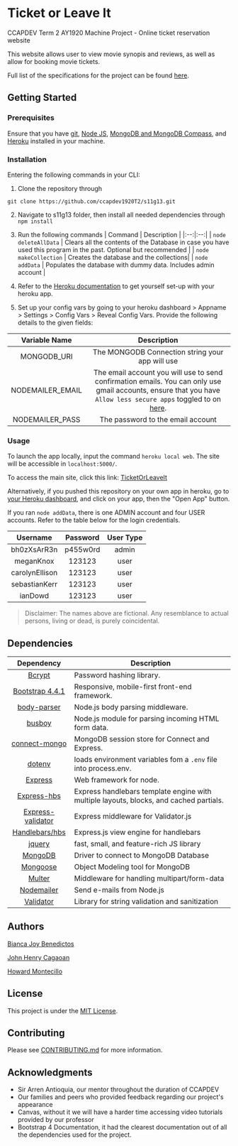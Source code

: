 # Ticket or Leave It
CCAPDEV Term 2 AY1920 Machine Project - Online ticket reservation website

This website allows user to view movie synopis and reviews, as well as allow for booking movie tickets. 

Full list of the specifications for the project can be found [here]([REVISED]%20Group13%20S11%20MP%20Specifications.pdf).

## Getting Started

### Prerequisites

Ensure that you have [git](https://git-scm.com/downloads), [Node JS](https://nodejs.org/en/download/), [MongoDB and MongoDB Compass](https://www.mongodb.com/download-center/community), and [Heroku](https://devcenter.heroku.com/articles/heroku-cli#download-and-install) installed in your machine. 

### Installation
Entering the following commands in your CLI:


1. Clone the repository through 
```
git clone https://github.com/ccapdev1920T2/s11g13.git
```

2. Navigate to s11g13 folder, then install all needed dependencies through `npm install`

3. Run the following commands
   | Command | Description |
   |:--:|:--:|
   | `node deleteAllData` | Clears all the contents of the Database in case you have used this program in the past. Optional but recommended |
   | `node makeCollection` | Creates the database and the collections|
   | `node addData` | Populates the database with dummy data. Includes admin account |

4. Refer to the [Heroku documentation](https://devcenter.heroku.com/articles/getting-started-with-nodejs) to get yourself set-up with your heroku app.

5. Set up your config vars by going to your heroku dashboard > Appname > Settings > Config Vars > Reveal Config Vars. Provide the following details to the given fields:

| Variable Name | Description |
|:---:|:---:|
|MONGODB_URI| The MONGODB Connection string your app will use |
|NODEMAILER_EMAIL| The email account you will use to send confirmation emails. You can only use gmail accounts, ensure that you have `Allow less secure apps` toggled to on [here](https://myaccount.google.com/lesssecureapps). |
|NODEMAILER_PASS| The password to the email account |

> 

### Usage
To launch the app locally, input the command `heroku local web`. The site will be accessible in `localhost:5000/`.

To access the main site, click this link: [TicketOrLeaveIt](https://ticketorleaveit.herokuapp.com)

Alternatively, if you pushed this repository on your own app in heroku, go to [your Heroku dashboard](https://dashboard.heroku.com), and click on your app, then the "Open App" button.

If you ran `node addData`, there is one ADMIN account and four USER accounts. Refer to the table below for the login credentials.

| Username | Password | User Type |
|:---:|:---:|:--:|
| bh0zXsArR3n | p455w0rd | admin |
| meganKnox | 123123 | user |
| carolynEllison | 123123 | user |
| sebastianKerr | 123123 | user |
| ianDowd | 123123 | user |

> Disclaimer: The names above are fictional. Any resemblance to actual persons, living or dead, is purely coincidental.

## Dependencies

| Dependency | Description |
|:---:|---|
| [Bcrypt](https://www.npmjs.com/package/bcrypt) | Password hashing library. |
| [Bootstrap 4.4.1](https://getbootstrap.com/) | Responsive, mobile-first front-end framework. |
| [body-parser](https://www.npmjs.com/package/body-parser) | Node.js body parsing middleware. |
| [busboy](https://www.npmjs.com/package/busboy) | Node.js module for parsing incoming HTML form data. |
|[connect-mongo](https://www.npmjs.com/package/connect-mongo)| MongoDB session store for Connect and Express. |
| [dotenv](https://www.npmjs.com/package/dotenv)| loads environment variables fom a `.env` file into process.env. |
| [Express](https://www.npmjs.com/package/express) | Web framework for node. |
| [Express-hbs](https://www.npmjs.com/package/express-hbs) | Express handlebars template engine with multiple layouts, blocks, and cached partials. |
| [Express-validator](https://www.npmjs.com/package/express-validator) | Express middleware for Validator.js |
| [Handlebars/hbs](https://www.npmjs.com/package/hbs) | Express.js view engine for handlebars |
| [jquery](https://www.npmjs.com/package/jquery) | fast, small, and feature-rich JS library |
| [MongoDB](https://www.npmjs.com/package/mongodb) | Driver to connect to MongoDB Database |
| [Mongoose](https://www.npmjs.com/package/mongoose) | Object Modeling tool for MongoDB |
| [Multer](https://www.npmjs.com/package/multer) | Middleware for handling multipart/form-data |
|[Nodemailer](https://www.npmjs.com/package/nodemailer)| Send e-mails from Node.js |
| [Validator](https://www.npmjs.com/package/validator) | Library for string validation and sanitization |


## Authors
[Bianca Joy Benedictos](https://fb.me/biancajoyrb)

[John Henry Cagaoan](https://fb.me/jhcagaoan)

[Howard Montecillo](https://fb.me/howard.ang.7)

## License
This project is under the [MIT License](LICENSE.md).

## Contributing
Please see [CONTRIBUTING.md](CONTRIBUTING.md) for more information.

## Acknowledgments
- Sir Arren Antioquia, our mentor throughout the duration of CCAPDEV
- Our families and peers who provided feedback regarding our project's appearance
- Canvas, without it we will have a harder time accessing video tutorials provided by our professor
- Bootstrap 4 Documentation, it had the clearest documentation out of all the dependencies used for the project.